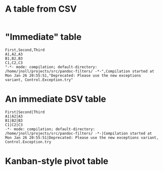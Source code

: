 
# A table from CSV

~~~~~ {.csv .table include="test_table.csv" caption="CSV Test Table" widths="[0.3, 0.6, 0.1]"}
~~~~~

# "Immediate" table

~~~~~ {.csv .table  caption="CSV Test Table" widths="[0.3, 0.6, 0.1]"}
First,Second,Third
A1,A2,A3
B1,B2,B3
C1,C2,C3
"-*- mode: compilation; default-directory: /home/jnoll/projects/src/pandoc-filters/ -*-",Compilation started at Mon Jan 26 20:55:51,"Deprecated: Please use the new exceptions variant, Control.Exception.try"
~~~~~

# An immediate DSV table

~~~~~ {.csv .table  caption="CSV Test Table" widths="[0.3, 0.6, 0.1]" delim="|"}
First|Second|Third
A1|A2|A3
B1|B2|B3
C1|C2|C3
-*- mode: compilation; default-directory: /home/jnoll/projects/src/pandoc-filters/ -*-|Compilation started at Mon Jan 26 20:55:51|Deprecated: Please use the new exceptions variant, Control.Exception.try
~~~~~

# Kanban-style pivot table

~~~~~ {.csv .pivot include="kanban.csv" caption="CSV Pivot Table" widths="[0.33, 0.33, 0.33]" pivot_col="State" value_col="Task"}
~~~~~
